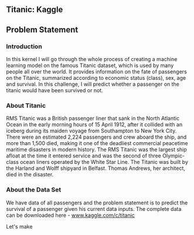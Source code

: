 ## Titanic: Kaggle
## Problem Statement

### Introduction

In this kernel I will go through the whole process of creating a machine learning model on the famous Titanic dataset, which is used by many people all over the world. It provides information on the fate of passengers on the Titanic, summarized according to economic status (class), sex, age and survival. In this challenge, I will predict whether a passenger on the titanic would have been survived or not.

### About Titanic 

RMS Titanic was a British passenger liner that sank in the North Atlantic Ocean in the early morning hours of 15 April 1912, after it collided with an iceberg during its maiden voyage from Southampton to New York City. There were an estimated 2,224 passengers and crew aboard the ship, and more than 1,500 died, making it one of the deadliest commercial peacetime maritime disasters in modern history. The RMS Titanic was the largest ship afloat at the time it entered service and was the second of three Olympic-class ocean liners operated by the White Star Line. The Titanic was built by the Harland and Wolff shipyard in Belfast. Thomas Andrews, her architect, died in the disaster.

### About the Data Set

We have data of all passengers and the problem statement is to predict the survival  of a passenger given his current data inputs. The complete data can be downloaded here - www.kaggle.com/c/titanic


Let's make 
